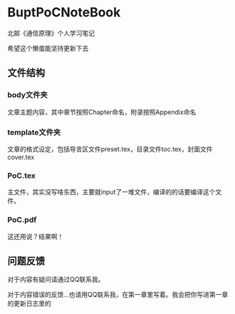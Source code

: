 # BuptPoCNoteBook
北邮《通信原理》个人学习笔记

希望这个懒蛋能坚持更新下去

## 文件结构
### body文件夹
  文章主题内容，其中章节按照Chapter命名，附录按照Appendix命名
  
### template文件夹
  文章的格式设定，包括导言区文件preset.tex，目录文件toc.tex，封面文件cover.tex
  
### PoC.tex
  主文件，其实没写啥东西，主要就input了一堆文件，编译的的话要编译这个文件。
  
### PoC.pdf
  这还用说？结果啊！
  
  
## 问题反馈
  对于内容有疑问请通过QQ联系我。
  
  对于内容错误的反馈...也请用QQ联系我，在第一章里写着。我会把你写进第一章的更新日志里的
  
  
